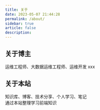 ```yaml
---
title: 关于
date: 2023-05-07 21:44:28
permalink: /about/
sidebar: true
article: false
description:
---
```


## 关于博主  
运维工程师、大数据运维工程师、运维开发
xxx  
## 关于本站  
知识库、博客、技术分享、个人学习、笔记  
通过本站整理学习前端知识